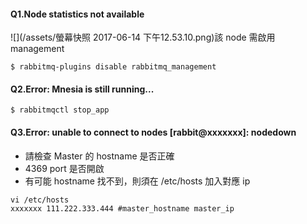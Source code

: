 #### Q1.Node statistics not available

![](/assets/螢幕快照 2017-06-14 下午12.53.10.png)該 node 需啟用 management

```
$ rabbitmq-plugins disable rabbitmq_management
```

#### Q2.Error: Mnesia is still running...

```
$ rabbitmqctl stop_app
```

#### Q3.Error: unable to connect to nodes \[rabbit@xxxxxxx\]: nodedown

* 請檢查 Master 的 hostname 是否正確
* 4369 port 是否開啟
* 有可能 hostname 找不到，則須在 /etc/hosts 加入對應 ip

```
vi /etc/hosts
xxxxxxx 111.222.333.444 #master_hostname master_ip
```



